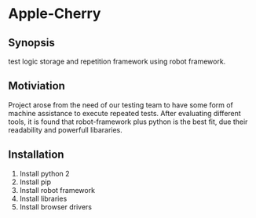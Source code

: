 # Apple-Cherry

## Synopsis

test logic storage and repetition framework using robot framework. 

## Motiviation

Project arose from the need of our testing team to have some form of machine assistance to execute repeated tests.
After evaluating different tools, it is found that  robot-framework plus python is the best fit, due their readability and powerfull libararies. 

## Installation

  1. Install python 2
  2. Install pip
  3. Install robot framework
  4. Install libraries
  5. Install browser drivers

